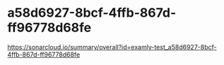 # a58d6927-8bcf-4ffb-867d-ff96778d68fe
https://sonarcloud.io/summary/overall?id=examly-test_a58d6927-8bcf-4ffb-867d-ff96778d68fe

